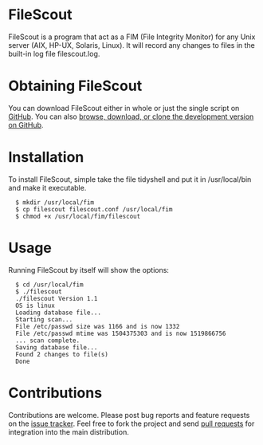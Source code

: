 FileScout
=========

FileScout is a program that act as a FIM (File Integrity Monitor) for any Unix server
(AIX, HP-UX, Solaris, Linux).  It will record any changes to files in the built-in log
file filescout.log.

Obtaining FileScout
===================

You can download FileScout either in whole or just the single script
on [GitHub](https://github.com/RocklandLabs/FileScout/).
You can also [browse, download, or clone the development version on GitHub](https://github.com/RocklandLabs/FileScout/).

Installation
============

To install FileScout, simple take the file tidyshell and put it
in /usr/local/bin and make it executable.

```
  $ mkdir /usr/local/fim
  $ cp filescout filescout.conf /usr/local/fim
  $ chmod +x /usr/local/fim/filescout
```

Usage
=====

Running FileScout by itself will show the options:

```
  $ cd /usr/local/fim
  $ ./filescout
  ./filescout Version 1.1
  OS is linux
  Loading database file...
  Starting scan...
  File /etc/passwd size was 1166 and is now 1332
  File /etc/passwd mtime was 1504375303 and is now 1519866756
  ... scan complete.
  Saving database file...
  Found 2 changes to file(s)
  Done
```

# Contributions

Contributions are welcome.  Please post bug reports and feature
requests on the
[issue tracker](https://github.com/logological/gpp/issues).  Feel free
to fork the project and send
[pull requests](https://help.github.com/articles/using-pull-requests/)
for integration into the main distribution.
